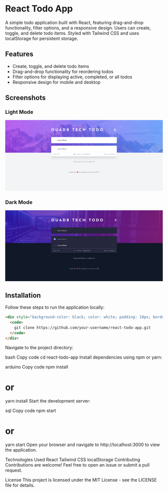 # React Todo App
A simple todo application built with React, featuring drag-and-drop functionality, filter options, and a responsive design. Users can create, toggle, and delete todo items. Styled with Tailwind CSS and uses localStorage for persistent storage.

## Features
- Create, toggle, and delete todo items
- Drag-and-drop functionality for reordering todos
- Filter options for displaying active, completed, or all todos
- Responsive design for mobile and desktop

## Screenshots
### Light Mode
![Screenshot](screenshot/Screenshot_white.png)
### Dark Mode
![Screenshot](screenshot/Screenshot_back.png)

## Installation

Follow these steps to run the application locally:

```html
<div style="background-color: black; color: white; padding: 10px; border-radius: 5px;">
  <code>
    git clone https://github.com/your-username/react-todo-app.git
  </code>
</div>
```
Navigate to the project directory:

bash
Copy code
cd react-todo-app
Install dependencies using npm or yarn:

arduino
Copy code
npm install
# or
yarn install
Start the development server:

sql
Copy code
npm start
# or
yarn start
Open your browser and navigate to http://localhost:3000 to view the application.

Technologies Used
React
Tailwind CSS
localStorage
Contributing
Contributions are welcome! Feel free to open an issue or submit a pull request.

License
This project is licensed under the MIT License - see the LICENSE file for details.
